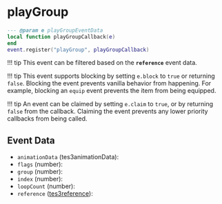 # playGroup



```lua
--- @param e playGroupEventData
local function playGroupCallback(e)
end
event.register("playGroup", playGroupCallback)
```

!!! tip
	This event can be filtered based on the **`reference`** event data.

!!! tip
	This event supports blocking by setting `e.block` to `true` or returning `false`. Blocking the event prevents vanilla behavior from happening. For example, blocking an `equip` event prevents the item from being equipped.

!!! tip
	An event can be claimed by setting `e.claim` to `true`, or by returning `false` from the callback. Claiming the event prevents any lower priority callbacks from being called.

## Event Data

* `animationData` (tes3animationData): 
* `flags` (number): 
* `group` (number): 
* `index` (number): 
* `loopCount` (number): 
* `reference` ([tes3reference](../../types/tes3reference)): 

